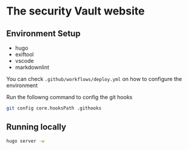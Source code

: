 # The security Vault website

## Environment Setup

* hugo
* exiftool
* vscode
* markdownlint

You can check `.github/workflows/deploy.yml` on how to configure the environment

Run the followng command to config the git hooks

```bash
git config core.hooksPath .githooks
```

## Running locally

```bash
hugo server -w
```

